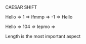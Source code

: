 CAESAR SHIFT

Hello => 1 => Ifmmp => -1 => Hello

Hello => 104 => Iepmo =>

Length is the most important aspect
